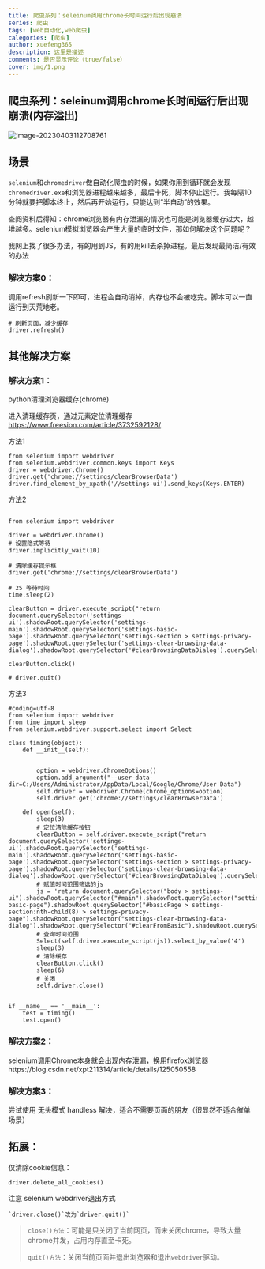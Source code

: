 ```yaml
---
title: 爬虫系列：seleinum调用chrome长时间运行后出现崩溃
series: 爬虫
tags: [web自动化,web爬虫]
calegories: [爬虫]
author: xuefeng365
description: 这里是描述
comments: 是否显示评论（true/false）
cover: img/1.png
---
```

## 爬虫系列：seleinum调用chrome长时间运行后出现崩溃(内存溢出)

![image-20230403112708761](http://biji.51automate.cn/blogs/img/image-20230403112708761.png)



## 场景

`selenium`和`chromedriver`做自动化爬虫的时候，如果你用到循环就会发现`chromedriver.exe`和浏览器进程越来越多，最后卡死，脚本停止运行。我每隔10分钟就要把脚本终止，然后再开始运行，只能达到“半自动”的效果。

查阅资料后得知：chrome浏览器有内存泄漏的情况也可能是浏览器缓存过大，越堆越多。selenium模拟浏览器会产生大量的临时文件，那如何解决这个问题呢？

我网上找了很多办法，有的用到JS，有的用kill去杀掉进程。最后发现最简洁/有效的办法

### 解决方案0：

调用refresh刷新一下即可，进程会自动消掉，内存也不会被吃完。脚本可以一直运行到天荒地老。

```
# 刷新页面，减少缓存
driver.refresh()
```



## 其他解决方案

### 解决方案1：

python清理浏览器缓存(chrome)

进入清理缓存页，通过元素定位清理缓存 https://www.freesion.com/article/3732592128/

方法1

```
from selenium import webdriver
from selenium.webdriver.common.keys import Keys
driver = webdriver.Chrome()
driver.get('chrome://settings/clearBrowserData')
driver.find_element_by_xpath('//settings-ui').send_keys(Keys.ENTER)
```

方法2

```

from selenium import webdriver

driver = webdriver.Chrome()
# 设置隐式等待
driver.implicitly_wait(10)

# 清除缓存提示框
driver.get('chrome://settings/clearBrowserData')

# 2S 等待时间
time.sleep(2)

clearButton = driver.execute_script("return document.querySelector('settings-ui').shadowRoot.querySelector('settings-main').shadowRoot.querySelector('settings-basic-page').shadowRoot.querySelector('settings-section > settings-privacy-page').shadowRoot.querySelector('settings-clear-browsing-data-dialog').shadowRoot.querySelector('#clearBrowsingDataDialog').querySelector('#clearBrowsingDataConfirm')")

clearButton.click()

# driver.quit()

```

方法3

```
#coding=utf-8
from selenium import webdriver
from time import sleep
from selenium.webdriver.support.select import Select

class timing(object):
    def __init__(self):


        option = webdriver.ChromeOptions()
        option.add_argument("--user-data-dir=C:/Users/Administrator/AppData/Local/Google/Chrome/User Data")
        self.driver = webdriver.Chrome(chrome_options=option)
        self.driver.get('chrome://settings/clearBrowserData')

    def open(self):
        sleep(3)
        # 定位清除缓存按钮
        clearButton = self.driver.execute_script("return document.querySelector('settings-ui').shadowRoot.querySelector('settings-main').shadowRoot.querySelector('settings-basic-page').shadowRoot.querySelector('settings-section > settings-privacy-page').shadowRoot.querySelector('settings-clear-browsing-data-dialog').shadowRoot.querySelector('#clearBrowsingDataDialog').querySelector('#clearBrowsingDataConfirm')")
        # 赋值时间范围筛选的js
        js = 'return document.querySelector("body > settings-ui").shadowRoot.querySelector("#main").shadowRoot.querySelector("settings-basic-page").shadowRoot.querySelector("#basicPage > settings-section:nth-child(8) > settings-privacy-page").shadowRoot.querySelector("settings-clear-browsing-data-dialog").shadowRoot.querySelector("#clearFromBasic").shadowRoot.querySelector("#dropdownMenu")'
        # 查询时间范围
        Select(self.driver.execute_script(js)).select_by_value('4')
        sleep(3)
        # 清除缓存
        clearButton.click()
        sleep(6)
        # 关闭
        self.driver.close()


if __name__ == '__main__':
    test = timing()
    test.open()

```



### 解决方案2：

selenium调用Chrome本身就会出现内存泄漏，换用firefox浏览器https://blog.csdn.net/xpt211314/article/details/125050558



### 解决方案3：

尝试使用 无头模式 handless 解决，适合不需要页面的朋友（很显然不适合催单场景）



## 拓展： 

仅清除cookie信息：

```
driver.delete_all_cookies()
```

注意 selenium webdriver退出方式

```
`driver.close()`改为`driver.quit()`
```

> `close()方法`：可能是只关闭了当前网页，而未关闭chrome，导致大量chrome并发，占用内存直至卡死。
>
> `quit()方法`：关闭当前页面并退出浏览器和退出`webdriver`驱动。
